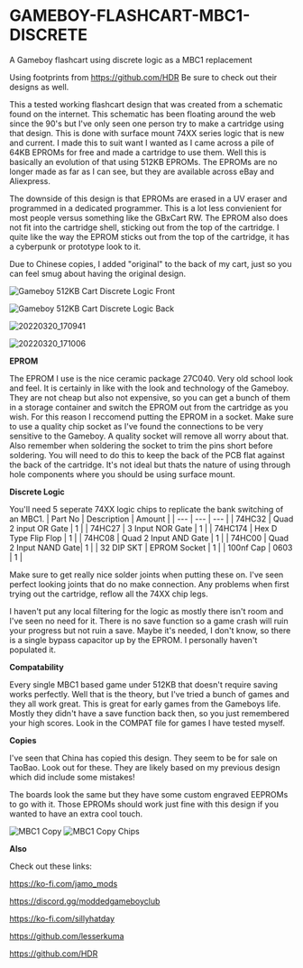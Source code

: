 # GAMEBOY-FLASHCART-MBC1-DISCRETE
A Gameboy flashcart using discrete logic as a MBC1 replacement

Using footprints from https://github.com/HDR Be sure to check out their designs as well.

This a tested working flashcart design that was created from a schematic found on the internet. This schematic has been floating around the web since the 90's but I've 
only seen one person try to make a cartridge using that design. This is done with surface mount 74XX series logic that is new and current. I made this to suit want I wanted
as I came across a pile of 64KB EPROMs for free and made a cartridge to use them. Well this is basically an evolution of that using 512KB EPROMs. The EPROMs are no longer made 
as far as I can see, but they are available across eBay and Aliexpress.

The downside of this design is that EPROMs are erased in a UV eraser and programmed in a dedicated programmer. This is a lot less convienient for most people versus something like the GBxCart RW.
The EPROM also does not fit into the cartridge shell, sticking out from the top of the cartridge. I quite like the way the EPROM sticks out from the top of the cartridge, it has a cyberpunk or prototype look to it.

Due to Chinese copies, I added "original" to the back of my cart, just so you can feel smug about having the original design.

![Gameboy 512KB Cart Discrete Logic Front](https://github.com/sillyhatday/GAMEBOY-FLASHCART-MBC1-DISCRETE/assets/65309612/546adfbd-cc16-4f19-87f0-4a89dede614f)

![Gameboy 512KB Cart Discrete Logic Back](https://github.com/sillyhatday/GAMEBOY-FLASHCART-MBC1-DISCRETE/assets/65309612/b29cd008-b40e-429b-b887-79f1b87ca9d7)

![20220320_170941](https://user-images.githubusercontent.com/65309612/159174271-2f9397bc-7ba9-4a61-b065-b02da97ae36b.jpg)

![20220320_171006](https://user-images.githubusercontent.com/65309612/159174272-d728ff23-48e2-43b2-8b0d-59ab68888de6.jpg)

**EPROM**

The EPROM I use is the nice ceramic package 27C040. Very old school look and feel. It is certainly in like with the look and technology of the Gameboy. They are not cheap but also not expensive,
 so you can get a bunch of them in a storage container and switch the EPROM out from the cartridge as you wish. For this reason I reccomend putting the EPROM in a socket.
 Make sure to use a quality chip socket as I've found the connections to be very sensitive to the Gameboy. A quality socket will remove all worry about that. Also remember when soldering the socket to trim the pins short before soldering. You will need to do this to keep the back of the PCB flat against the back of the cartridge. It's not ideal but thats the nature of using through hole components where you should be using surface mount.
 
 **Discrete Logic**
 
 You'll need 5 seperate 74XX logic chips to replicate the bank switching of an MBC1.
 | Part No | Description | Amount |
 | --- | --- | --- |
 | 74HC32 | Quad 2 input OR Gate | 1 |
 | 74HC27 | 3 Input NOR Gate | 1 |
 | 74HC174 | Hex D Type Flip Flop | 1 |
 | 74HC08 | Quad 2 Input AND Gate | 1 |
 | 74HC00 | Quad 2 Input NAND Gate| 1 |
 | 32 DIP SKT | EPROM Socket | 1 |
 | 100nf Cap | 0603 | 1 |
 
 Make sure to get really nice solder joints when putting these on. I've seen perfect looking joints that do no make connection. Any problems when first trying out the cartridge, reflow all the 74XX chip legs.
 
 I haven't put any local filtering for the logic as mostly there isn't room and I've seen no need for it. There is no save function so a game crash will ruin your progress but not ruin a save. Maybe it's needed, I don't know, so there is a single bypass capacitor up by the EPROM. I personally haven't populated it.
 
 **Compatability**
 
 Every single MBC1 based game under 512KB that doesn't require saving works perfectly. Well that is the theory, but I've tried a bunch of games and they all work great. This is great for early games from the Gameboys life. Mostly they didn't have a save function back then, so you just remembered your high scores. Look in the COMPAT file for games I have tested myself.
 
 **Copies**
 
 I've seen that China has copied this design. They seem to be for sale on TaoBao. Look out for these. They are likely based on my previous design which did include some mistakes!
 
 The boards look the same but they have some custom engraved EEPROMs to go with it. Those EPROMs should work just fine with this design if you wanted to have an extra cool touch.
 
 ![MBC1 Copy](https://github.com/sillyhatday/GAMEBOY-FLASHCART-MBC1-DISCRETE/assets/65309612/e559b3f1-7cf5-447c-8597-5a02b1b501f9)
![MBC1 Copy Chips](https://github.com/sillyhatday/GAMEBOY-FLASHCART-MBC1-DISCRETE/assets/65309612/38d28594-3082-4a77-adda-fae669a4a791)

**Also**

Check out these links:

https://ko-fi.com/jamo_mods

https://discord.gg/moddedgameboyclub

https://ko-fi.com/sillyhatday

https://github.com/lesserkuma

https://github.com/HDR
